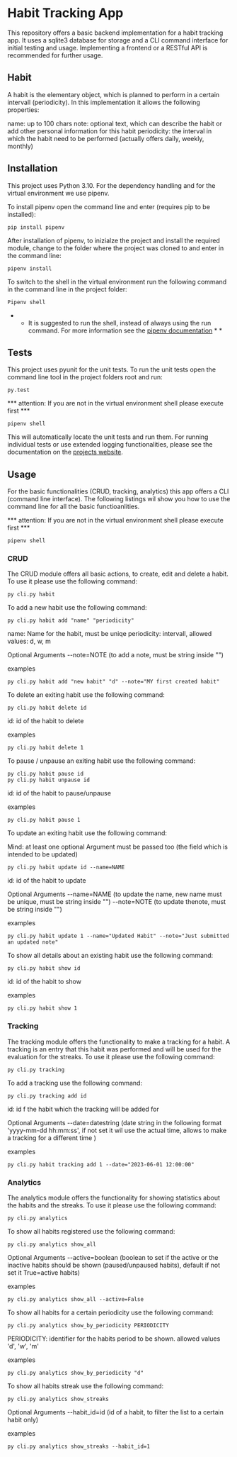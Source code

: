 # Habit Tracking App

This repository offers a basic backend implementation for a habit tracking app. It uses a sqlite3 database for storage and a CLI command interface for initial testing and usage. 
Implementing a frontend or a RESTful API is recommended for further usage.


## Habit

A habit is the elementary object, which is planned to perform in a certain intervall (periodicity). In this implementation it allows the following properties:

name: up to 100 chars
note: optional text, which can describe the habit or add other personal information for this habit
periodicity: the interval in which the habit need to be performed (actually offers daily, weekly, monthly)

## Installation

This project uses Python 3.10. For the dependency handling and for the virtual environment we use pipenv.

To install pipenv open the command line and enter (requires pip to be installed):

```
pip install pipenv
```

After installation of pipenv, to inizialze the project and install the required module, change to the folder where the project was cloned to and enter in the command line:

```
pipenv install
```

To switch to the shell in the virtual environment run the following command in the command line in the project folder:

```
Pipenv shell
```

* * It is suggested to run the shell, instead of always using the run command. For more information see the [pipenv documentation](https://pipenv.pypa.io/en/latest/)  * *

## Tests

This project uses pyunit for the unit tests. To run the unit tests open the command line tool in the project folders root and run:

```
py.test
```

*** attention: If you are not in the virtual environment shell please execute first ***

```
pipenv shell
```

This will automatically locate the unit tests and run them. For running individual tests or use extended logging functionalities, please see the documentation on the [projects website](https://docs.pytest.org/en/7.3.x/). 

## Usage

For the basic functionalities (CRUD, tracking, analytics) this app offers a CLI (command line interface). The following listings wil show you how to use the command line 
for all the basic functioanlities.

*** attention: If you are not in the virtual environment shell please execute first ***

```
pipenv shell
```

### CRUD 

The CRUD module offers all basic actions, to create, edit and delete a habit. To use it please use the following command:

```
py cli.py habit
```

To add a new habit use the following command:

```
py cli.py habit add "name" "periodicity"
```

name: Name for the habit, must be uniqe
periodicity: intervall, allowed values: d, w, m

Optional Arguments
--note=NOTE (to add a note, must be string inside "")

examples
```
py cli.py habit add "new habit" "d" --note="MY first created habit"
```

To delete an exiting habit use the following command:

```
py cli.py habit delete id 
```

id: id of the habit to delete

examples
```
py cli.py habit delete 1
```

To pause / unpause an exiting habit use the following command:

```
py cli.py habit pause id 
py cli.py habit unpause id
```

id: id of the habit to pause/unpause

examples
```
py cli.py habit pause 1
```

To update an exiting habit use the following command:

Mind: at least one optional Argument must be passed too (the field which is intended to be updated)

```
py cli.py habit update id --name=NAME
```

id: id of the habit to update

Optional Arguments
--name=NAME (to update the name, new name must be unique, must be string inside "")
--note=NOTE (to update thenote, must be string inside "")

examples
```
py cli.py habit update 1 --name="Updated Habit" --note="Just submitted an updated note"
```

To show all details about an existing habit use the following command:

```
py cli.py habit show id
```

id: id of the habit to show

examples
```
py cli.py habit show 1
```

### Tracking

The tracking module offers the functionality to make a tracking for a habit. A tracking is an entry that this habit was performed and will be used for the 
evaluation for the streaks. To use it please use the following command:

```
py cli.py tracking
```

To add a tracking use the following command:

```
py cli.py tracking add id
```

id: id f the habit which the tracking will be added for

Optional Arguments
--date=datestring (date string in the following format 'yyyy-mm-dd hh:mm:ss', if not set it wil use the actual time, allows to make a tracking for a different time )

examples
```
py cli.py habit tracking add 1 --date="2023-06-01 12:00:00"
```

### Analytics

The analytics module offers the functionality for showing statistics about the habits and the streaks. To use it please use the following command:

```
py cli.py analytics
```

To show all habits registered use the following command:

```
py cli.py analytics show_all
```

Optional Arguments
--active=boolean (boolean to set if the active or the inactive habits should be shown (paused/unpaused habits), default if not set it True=active habits)

examples
```
py cli.py analytics show_all --active=False
```

To show all habits for a certain periodicity use the following command:

```
py cli.py analytics show_by_periodicity PERIODICITY
```

PERIODICITY: identifier for the habits period to be shown. allowed values 'd', 'w', 'm'

examples
```
py cli.py analytics show_by_periodicity "d"
```

To show all habits streak use the following command:

```
py cli.py analytics show_streaks
```

Optional Arguments
--habit_id=id (id of a habit, to filter the list to a certain habit only)

examples
```
py cli.py analytics show_streaks --habit_id=1
```